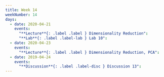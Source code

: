 ```yaml
---
title: Week 14
weekNumber: 14
days:
  - date: 2020-04-21
    events:
      "**Lecture**{: .label .label } Dimensionality Reduction":
      "**Lab**{: .label .label-lab } Lab 10":
  - date: 2020-04-23
    events:
      "**Lecture**{: .label .label } Dimensionality Reduction, PCA":
  - date: 2019-04-24
    events:
      "**Discussion**{: .label .label-disc } Discussion 13":
---
```

